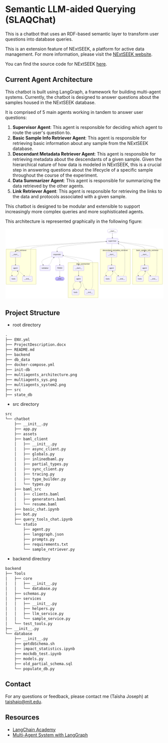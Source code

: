 # Semantic LLM-aided Querying (SLAQChat)

This is a chatbot that uses an RDF-based semantic layer to transform user questions into database queries.

This is an extension feature of NExtSEEK, a platform for active data management. For more information, please visit the [NExtSEEK website](https://nextseek.mit.edu/).

You can find the source code for NExtSEEK [here](https://github.com/BMCBCC/NExtSEEK). 

## Current Agent Architecture

This chatbot is built using LangGraph, a framework for building multi-agent systems. Currently, the chatbot is designed to answer questions about the samples housed in the NExtSEEK database.

It is comprised of 5 main agents working in tandem to answer user questions:

1) **Supervisor Agent**: This agent is responsible for deciding which agent to route the user's question to.
2) **Basic Sample Info Retriever Agent**: This agent is responsible for retrieving basic information about any sample from the NExtSEEK database.
3) **Descendant Metadata Retriever Agent**: This agent is responsible for retrieving metadata about the descendants of a given sample. Given the hierarchical nature of how data is modeled in NExtSEEK, this is a crucial step in answering questions about the lifecycle of a specific sample throughout the course of the experiment.
4) **Data Summarizer Agent**: This agent is responsible for summarizing the data retrieved by the other agents.
5) **Link Retriever Agent**: This agent is responsible for retrieving the links to the data and protocols associated with a given sample.

This chatbot is designed to be modular and extensible to support increasingly more complex queries and more sophisticated agents.

This architecture is represented graphically in the following figure:

![alt text](multiagents_architecture2.png)

## Project Structure

- root directory

```
.
├── ENV.yml
├── ProjectDescription.docx
├── README.md
├── backend
├── db_data
├── docker-compose.yml
├── init-db
├── multiagents_architecture.png
├── multiagents_sys.png
├── multiagents_system2.png
├── src
├── state_db
```

- src directory
```
src
└── chatbot
    ├── __init__.py
    ├── app.py
    ├── assets
    ├── baml_client
    │   ├── __init__.py
    │   ├── async_client.py
    │   ├── globals.py
    │   ├── inlinedbaml.py
    │   ├── partial_types.py
    │   ├── sync_client.py
    │   ├── tracing.py
    │   ├── type_builder.py
    │   └── types.py
    ├── baml_src
    │   ├── clients.baml
    │   ├── generators.baml
    │   └── resume.baml
    ├── basic_chat.ipynb
    ├── bot.py
    ├── query_tools_chat.ipynb
    └── studio
        ├── agent.py
        ├── langgraph.json
        ├── prompts.py
        ├── requirements.txt
        └── sample_retriever.py
```

- backend directory
```
backend
├── Tools
│   ├── core
│   │   ├── __init__.py
│   │   └── database.py
│   ├── schemas.py
│   ├── services
│   │   ├── __init__.py
│   │   ├── helpers.py
│   │   ├── llm_service.py
│   │   └── sample_service.py
│   └── test_tools.py
├── __init__.py
└── database
    ├── __init__.py
    ├── getdbSchema.sh
    ├── impact_statistics.ipynb
    ├── mockdb_test.ipynb
    ├── models.py
    ├── old_partial_schema.sql
    └── populate_db.py
```

## Contact

For any questions or feedback, please contact me (Taïsha Joseph) at taishajo@mit.edu.

## Resources

- [LangChain Academy](https://academy.langchain.com/) 
- [Multi-Agent System with LangGraph](https://blog.futuresmart.ai/multi-agent-system-with-langgraph)